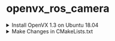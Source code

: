# openvx_ros_camera

<details> 
  <summary> Install OpenVX 1.3 on Ubuntu 18.04 </summary>

```
cd openvx_ws

git clone --recursive https://github.com/KhronosGroup/OpenVX-sample-impl.git

cd OpenVX-sample-impl/

python Build.py --os=Linux --arch=64 --conf=Debug --conf_vision --enh_vision --conf_nn

export OPENVX_DIR=$(pwd)/install/Linux/x64/Debug

export VX_TEST_DATA_PATH=$(pwd)/cts/test_data/

mkdir build-cts

cd build-cts

cmake -DOPENVX_INCLUDES=$OPENVX_DIR/include -DOPENVX_LIBRARIES=$OPENVX_DIR/bin/libopenvx.so\;$OPENVX_DIR/bin/libvxu.so\;pthread\;dl\;m\;rt -DOPENVX_CONFORMANCE_VISION=ON -DOPENVX_USE_ENHANCED_VISION=ON -DOPENVX_CONFORMANCE_NEURAL_NETWORKS=ON ../cts/

cmake --build .

LD_LIBRARY_PATH=./lib ./bin/vx_test_conformance

```

</details>


<details>
  <summary> Make Changes in CMakeLists.txt </summary>
  [L21](https://github.com/arjunskumar/openvx_ros_camera/blob/9cd82caea1390605d346b4537079307d73bfdc2b/CMakeLists.txt#L21)

  [L22](https://github.com/arjunskumar/openvx_ros_camera/blob/9cd82caea1390605d346b4537079307d73bfdc2b/CMakeLists.txt#L22)

</details>


